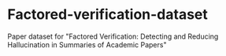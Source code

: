 # Factored-verification-dataset
Paper dataset for "Factored Verification: Detecting and Reducing Hallucination in Summaries of Academic Papers"
